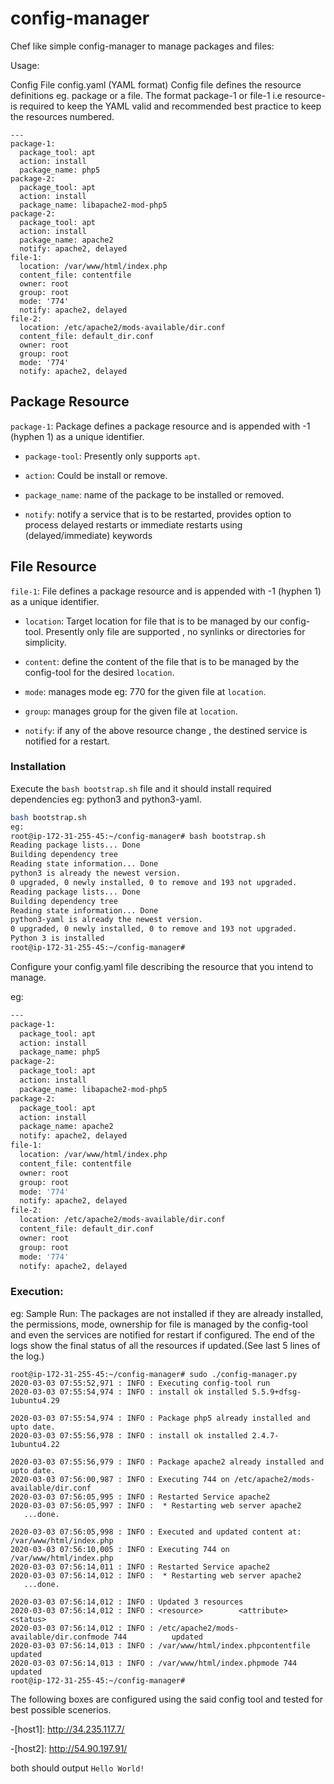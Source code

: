 # config-manager
Chef like simple config-manager to manage packages and files:

Usage:

Config File
config.yaml (YAML format)
Config file defines the resource definitions eg. package or a file. The format package-1 or file-1 i.e resource-<int> is required to 
keep the YAML valid and recommended best practice to keep the resources numbered.

```
---
package-1:
  package_tool: apt
  action: install
  package_name: php5
package-2:
  package_tool: apt
  action: install
  package_name: libapache2-mod-php5
package-2:
  package_tool: apt
  action: install
  package_name: apache2
  notify: apache2, delayed
file-1:
  location: /var/www/html/index.php
  content_file: contentfile
  owner: root
  group: root
  mode: '774'
  notify: apache2, delayed
file-2:
  location: /etc/apache2/mods-available/dir.conf
  content_file: default_dir.conf
  owner: root
  group: root
  mode: '774'
  notify: apache2, delayed
```

## Package Resource
   `package-1`: Package defines a package resource and is appended with -1 (hyphen 1) as a unique identifier.
   - `package-tool`: Presently only supports `apt`.
   
   - `action`: Could be install or remove.
   
   - `package_name`: name of the package to be installed or removed.
   
   - `notify`: notify a service that is to be restarted, provides option to process delayed restarts or immediate restarts using (delayed/immediate) keywords 


## File Resource 
  `file-1`: File defines a package resource and is appended with -1 (hyphen 1) as a unique identifier.
  - `location`: Target location for file that is to be managed by our config-tool. Presently only file are supported , no synlinks or directories 
            for simplicity.
            
  -  `content`: define the content of the file that is to be managed by the config-tool for the desired `location`.
  
  - `mode`: manages mode eg: 770 for the given file at `location`.
  
  - `group`: manages group for the given file at `location`.
  
  - `notify`: if any of the above resource change , the destined service is notified for a restart.
  

### Installation

Execute the `bash bootstrap.sh` file and it should install required dependencies eg: python3 and python3-yaml. 

```sh
bash bootstrap.sh
eg: 
root@ip-172-31-255-45:~/config-manager# bash bootstrap.sh
Reading package lists... Done
Building dependency tree
Reading state information... Done
python3 is already the newest version.
0 upgraded, 0 newly installed, 0 to remove and 193 not upgraded.
Reading package lists... Done
Building dependency tree
Reading state information... Done
python3-yaml is already the newest version.
0 upgraded, 0 newly installed, 0 to remove and 193 not upgraded.
Python 3 is installed
root@ip-172-31-255-45:~/config-manager#
```

Configure your config.yaml file describing the resource that you intend to manage.

eg:
```sh
---
package-1:
  package_tool: apt
  action: install
  package_name: php5
package-2:
  package_tool: apt
  action: install
  package_name: libapache2-mod-php5
package-2:
  package_tool: apt
  action: install
  package_name: apache2
  notify: apache2, delayed
file-1:
  location: /var/www/html/index.php
  content_file: contentfile
  owner: root
  group: root
  mode: '774'
  notify: apache2, delayed
file-2:
  location: /etc/apache2/mods-available/dir.conf
  content_file: default_dir.conf
  owner: root
  group: root
  mode: '774'
  notify: apache2, delayed
```

### Execution:

eg: Sample Run: The packages are not installed if they are already installed, the permissions, mode, ownership for file is managed 
by the config-tool and even the services are notified for restart if configured.
The end of the logs show the final status of all the resources if updated.(See last 5 lines of the log.)
```
root@ip-172-31-255-45:~/config-manager# sudo ./config-manager.py
2020-03-03 07:55:52,971 : INFO : Executing config-tool run
2020-03-03 07:55:54,974 : INFO : install ok installed 5.5.9+dfsg-1ubuntu4.29

2020-03-03 07:55:54,974 : INFO : Package php5 already installed and upto date.
2020-03-03 07:55:56,978 : INFO : install ok installed 2.4.7-1ubuntu4.22

2020-03-03 07:55:56,979 : INFO : Package apache2 already installed and upto date.
2020-03-03 07:56:00,987 : INFO : Executing 744 on /etc/apache2/mods-available/dir.conf
2020-03-03 07:56:05,995 : INFO : Restarted Service apache2
2020-03-03 07:56:05,997 : INFO :  * Restarting web server apache2
   ...done.

2020-03-03 07:56:05,998 : INFO : Executed and updated content at: /var/www/html/index.php
2020-03-03 07:56:10,005 : INFO : Executing 744 on /var/www/html/index.php
2020-03-03 07:56:14,011 : INFO : Restarted Service apache2
2020-03-03 07:56:14,012 : INFO :  * Restarting web server apache2
   ...done.

2020-03-03 07:56:14,012 : INFO : Updated 3 resources
2020-03-03 07:56:14,012 : INFO : <resource>        <attribute>       <status>
2020-03-03 07:56:14,012 : INFO : /etc/apache2/mods-available/dir.confmode 744          updated
2020-03-03 07:56:14,013 : INFO : /var/www/html/index.phpcontentfile       updated
2020-03-03 07:56:14,013 : INFO : /var/www/html/index.phpmode 744          updated
root@ip-172-31-255-45:~/config-manager#
```

The following boxes are configured using the said config tool and tested for best possible scenerios. 



-[host1]: <http://34.235.117.7/>

-[host2]: <http://54.90.197.91/>
 
  
both should output ```Hello World!```

